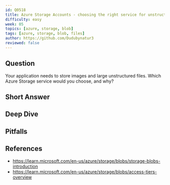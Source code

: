 ```yaml
---
id: Q0518
title: Azure Storage Accounts - choosing the right service for unstructured data
difficulty: easy
week: 05
topics: [azure, storage, blob]
tags: [azure, storage, blob, files]
author: https://github.com/Dudubynatur3
reviewed: false
---
```


## Question
Your application needs to store images and large unstructured files. Which Azure Storage service would you choose, and why?

## Short Answer


## Deep Dive


## Pitfalls


## References
- https://learn.microsoft.com/en-us/azure/storage/blobs/storage-blobs-introduction
- https://learn.microsoft.com/en-us/azure/storage/blobs/access-tiers-overview
